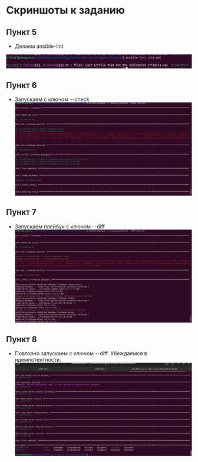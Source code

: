 # Скриншоты к заданию

## Пункт 5 
- Делаем ansible-lint

![Пункт 5](img/01.png)

## Пункт 6
- Запускаем с ключом --check 
![Check](img/02.png)

## Пункт 7
- Запускаем плейбук с ключом --diff
![Diff](img/03.png)

## Пункт 8
- Повторно запускаем с ключом --diff. Убеждаемся в идемпотентности.
![Idempotency](img/04.png)